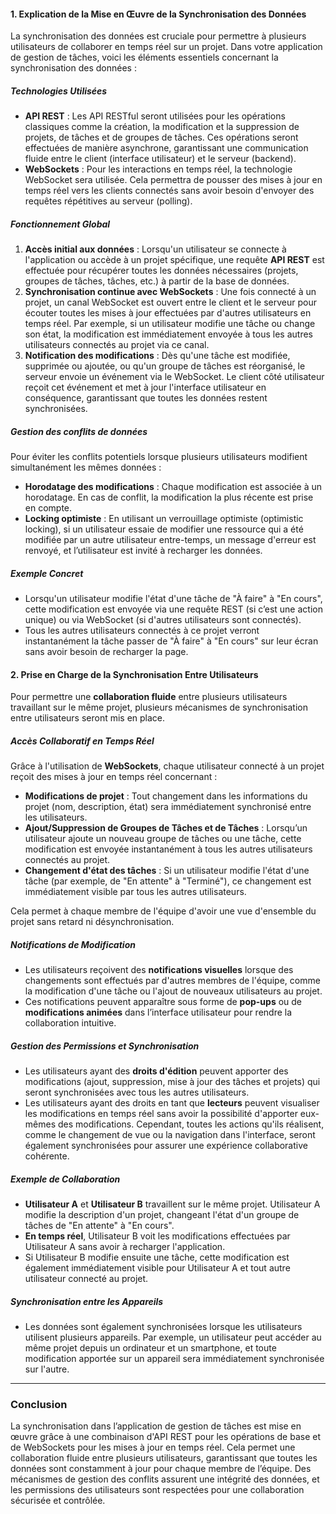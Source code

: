 #### **1. Explication de la Mise en Œuvre de la Synchronisation des Données**

La synchronisation des données est cruciale pour permettre à plusieurs utilisateurs de collaborer en temps réel sur un projet. Dans votre application de gestion de tâches, voici les éléments essentiels concernant la synchronisation des données :

##### **Technologies Utilisées**
- **API REST** : Les API RESTful seront utilisées pour les opérations classiques comme la création, la modification et la suppression de projets, de tâches et de groupes de tâches. Ces opérations seront effectuées de manière asynchrone, garantissant une communication fluide entre le client (interface utilisateur) et le serveur (backend).
- **WebSockets** : Pour les interactions en temps réel, la technologie WebSocket sera utilisée. Cela permettra de pousser des mises à jour en temps réel vers les clients connectés sans avoir besoin d'envoyer des requêtes répétitives au serveur (polling).

##### **Fonctionnement Global**
1. **Accès initial aux données** : Lorsqu'un utilisateur se connecte à l'application ou accède à un projet spécifique, une requête **API REST** est effectuée pour récupérer toutes les données nécessaires (projets, groupes de tâches, tâches, etc.) à partir de la base de données.
2. **Synchronisation continue avec WebSockets** : Une fois connecté à un projet, un canal WebSocket est ouvert entre le client et le serveur pour écouter toutes les mises à jour effectuées par d'autres utilisateurs en temps réel. Par exemple, si un utilisateur modifie une tâche ou change son état, la modification est immédiatement envoyée à tous les autres utilisateurs connectés au projet via ce canal.
3. **Notification des modifications** : Dès qu'une tâche est modifiée, supprimée ou ajoutée, ou qu'un groupe de tâches est réorganisé, le serveur envoie un événement via le WebSocket. Le client côté utilisateur reçoit cet événement et met à jour l'interface utilisateur en conséquence, garantissant que toutes les données restent synchronisées.

##### **Gestion des conflits de données**
Pour éviter les conflits potentiels lorsque plusieurs utilisateurs modifient simultanément les mêmes données :
- **Horodatage des modifications** : Chaque modification est associée à un horodatage. En cas de conflit, la modification la plus récente est prise en compte.
- **Locking optimiste** : En utilisant un verrouillage optimiste (optimistic locking), si un utilisateur essaie de modifier une ressource qui a été modifiée par un autre utilisateur entre-temps, un message d'erreur est renvoyé, et l’utilisateur est invité à recharger les données.

##### **Exemple Concret**
- Lorsqu'un utilisateur modifie l'état d'une tâche de "À faire" à "En cours", cette modification est envoyée via une requête REST (si c’est une action unique) ou via WebSocket (si d'autres utilisateurs sont connectés).
- Tous les autres utilisateurs connectés à ce projet verront instantanément la tâche passer de "À faire" à "En cours" sur leur écran sans avoir besoin de recharger la page.

#### **2. Prise en Charge de la Synchronisation Entre Utilisateurs**

Pour permettre une **collaboration fluide** entre plusieurs utilisateurs travaillant sur le même projet, plusieurs mécanismes de synchronisation entre utilisateurs seront mis en place.

##### **Accès Collaboratif en Temps Réel**
Grâce à l'utilisation de **WebSockets**, chaque utilisateur connecté à un projet reçoit des mises à jour en temps réel concernant :
- **Modifications de projet** : Tout changement dans les informations du projet (nom, description, état) sera immédiatement synchronisé entre les utilisateurs.
- **Ajout/Suppression de Groupes de Tâches et de Tâches** : Lorsqu’un utilisateur ajoute un nouveau groupe de tâches ou une tâche, cette modification est envoyée instantanément à tous les autres utilisateurs connectés au projet.
- **Changement d'état des tâches** : Si un utilisateur modifie l'état d'une tâche (par exemple, de "En attente" à "Terminé"), ce changement est immédiatement visible par tous les autres utilisateurs.
  
Cela permet à chaque membre de l'équipe d'avoir une vue d'ensemble du projet sans retard ni désynchronisation.

##### **Notifications de Modification**
- Les utilisateurs reçoivent des **notifications visuelles** lorsque des changements sont effectués par d'autres membres de l'équipe, comme la modification d'une tâche ou l'ajout de nouveaux utilisateurs au projet.
- Ces notifications peuvent apparaître sous forme de **pop-ups** ou de **modifications animées** dans l’interface utilisateur pour rendre la collaboration intuitive.

##### **Gestion des Permissions et Synchronisation**
- Les utilisateurs ayant des **droits d'édition** peuvent apporter des modifications (ajout, suppression, mise à jour des tâches et projets) qui seront synchronisées avec tous les autres utilisateurs.
- Les utilisateurs ayant des droits en tant que **lecteurs** peuvent visualiser les modifications en temps réel sans avoir la possibilité d'apporter eux-mêmes des modifications. Cependant, toutes les actions qu'ils réalisent, comme le changement de vue ou la navigation dans l'interface, seront également synchronisées pour assurer une expérience collaborative cohérente.

##### **Exemple de Collaboration**
- **Utilisateur A** et **Utilisateur B** travaillent sur le même projet. Utilisateur A modifie la description d'un projet, changeant l'état d'un groupe de tâches de "En attente" à "En cours".
- **En temps réel**, Utilisateur B voit les modifications effectuées par Utilisateur A sans avoir à recharger l'application.
- Si Utilisateur B modifie ensuite une tâche, cette modification est également immédiatement visible pour Utilisateur A et tout autre utilisateur connecté au projet.

##### **Synchronisation entre les Appareils**
- Les données sont également synchronisées lorsque les utilisateurs utilisent plusieurs appareils. Par exemple, un utilisateur peut accéder au même projet depuis un ordinateur et un smartphone, et toute modification apportée sur un appareil sera immédiatement synchronisée sur l'autre.

---

### **Conclusion**
La synchronisation dans l’application de gestion de tâches est mise en œuvre grâce à une combinaison d'API REST pour les opérations de base et de WebSockets pour les mises à jour en temps réel. Cela permet une collaboration fluide entre plusieurs utilisateurs, garantissant que toutes les données sont constamment à jour pour chaque membre de l’équipe. Des mécanismes de gestion des conflits assurent une intégrité des données, et les permissions des utilisateurs sont respectées pour une collaboration sécurisée et contrôlée.